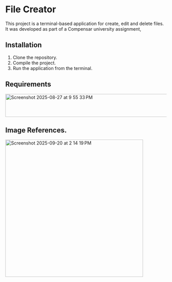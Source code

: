 # File Creator

This project is a terminal-based application for create, edit and delete files. It was developed as part of a Compensar university assignment,

## Installation

1. Clone the repository.
2. Compile the project.
3. Run the application from the terminal.

## Requirements

<img width="714" height="72" alt="Screenshot 2025-08-27 at 9 55 33 PM" src="https://github.com/user-attachments/assets/66ad6106-d5fa-4345-8ea1-c9fcfb7ed8d0" />

## Image References. 

<img width="430" alt="Screenshot 2025-09-20 at 2 14 19 PM" src="https://github.com/user-attachments/assets/6609550f-df75-4b00-ab9a-c1caa9ea68e3" />
